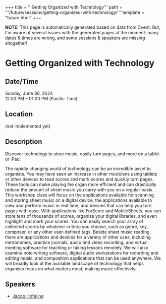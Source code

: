 +++
title = '''Getting Organized with Technology'''
path = '''/future/sessions/getting-organized-with-technology/'''
template = "future.html"
+++

<p class="todo">
<strong>NOTE:</strong> This page is automatically generated based on data from Cvent.
But, I'm aware of several issues with the generated pages at the moment:
many dates & times are wrong, and some sessions & speakers are missing altogether!
</p>

<h1>Getting Organized with Technology</h1>
<h2>Date/Time</h2>
<p>Sunday, June 30, 2024<br>
12:00 PM – 01:00 PM (Pacific Time)</p>
<h2>Location</h2>
(not implemented yet)
<h2>Description</h2>
Discover technology to store music, easily turn pages, and more on a tablet or iPad. 

The rapidly changing world of technology can be an incredible asset to organists. You may have seen an increase in other musicians using tablets or other devices to read scores and mark scores and quickly turn pages. These tools can make playing the organ more efficient and can drastically reduce the amount of sheet music you carry with you on a regular basis. This workshop class will focus on the applications available for scanning and storing sheet music on a digital device, the applications available to view and perform music in real time, and devices that can help you turn pages with ease. With applications like ForScore and MobileSheets, you can store tens of thousands of scores, organize your digital libraries, and even highlight and mark your scores. You can easily search your array of collected scores by whatever criteria you choose, such as genre, key, composer, or any other user-defined tags. Beside sheet music reading, there are applications and devices for a variety of other uses, including metronomes, practice journals, audio and video recording, and virtual meeting software for teaching or taking lessons remotely. We will also examine note writing software, digital audio workstations for recording and editing music, and composition applications that can be used anywhere. We will broadly look at the available landscape of technology that helps organists focus on what matters most; making music effectively.
<h2>Speakers</h2>
<ul><li><a href="/future/performers/jacob-hofeling/">Jacob Hofeling</a></li>


